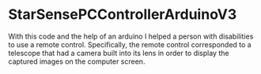 # StarSensePCControllerArduinoV3

With this code and the help of an arduino I helped a person with disabilities to use a remote control. Specifically, the remote control corresponded to a telescope that had a camera built into its lens in order to display the captured images on the computer screen.
